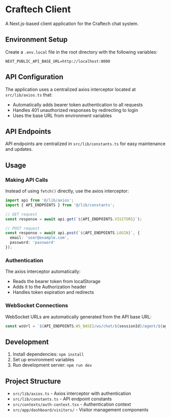 # Craftech Client

A Next.js-based client application for the Craftech chat system.

## Environment Setup

Create a `.env.local` file in the root directory with the following variables:

```env
NEXT_PUBLIC_API_BASE_URL=http://localhost:8000
```

## API Configuration

The application uses a centralized axios interceptor located at `src/lib/axios.ts` that:

- Automatically adds bearer token authentication to all requests
- Handles 401 unauthorized responses by redirecting to login
- Uses the base URL from environment variables

## API Endpoints

API endpoints are centralized in `src/lib/constants.ts` for easy maintenance and updates.

## Usage

### Making API Calls

Instead of using `fetch()` directly, use the axios interceptor:

```typescript
import api from '@/lib/axios';
import { API_ENDPOINTS } from '@/lib/constants';

// GET request
const response = await api.get(`${API_ENDPOINTS.VISITORS}`);

// POST request
const response = await api.post(`${API_ENDPOINTS.LOGIN}`, {
  email: 'user@example.com',
  password: 'password'
});
```

### Authentication

The axios interceptor automatically:
- Reads the bearer token from localStorage
- Adds it to the Authorization header
- Handles token expiration and redirects

### WebSocket Connections

WebSocket URLs are automatically generated from the API base URL:

```typescript
const wsUrl = `${API_ENDPOINTS.WS_BASE}/ws/chat/${sessionId}/agent/${agentId}`;
```

## Development

1. Install dependencies: `npm install`
2. Set up environment variables
3. Run development server: `npm run dev`

## Project Structure

- `src/lib/axios.ts` - Axios interceptor with authentication
- `src/lib/constants.ts` - API endpoint constants
- `src/contexts/auth-context.tsx` - Authentication context
- `src/app/dashboard/visitors/` - Visitor management components
